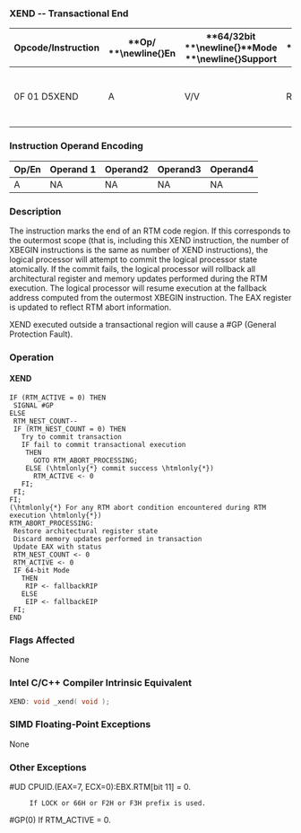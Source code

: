 ### XEND -- Transactional End


|**Opcode/Instruction**|**Op/ **\newline{}**En**|**64/32bit **\newline{}**Mode **\newline{}**Support**|**CPUID **\newline{}**Feature **\newline{}**Flag**|**Description**|
|----------------------|------------------------|-----------------------------------------------------|--------------------------------------------------|---------------|
|0F 01 D5XEND|A|V/V|RTM|Specifies the end of an RTM code region.|
### Instruction Operand Encoding


|Op/En|Operand 1|Operand2|Operand3|Operand4|
|-----|---------|--------|--------|--------|
|A|NA|NA|NA|NA|
### Description


The instruction marks the end of an RTM code region. If this corresponds to the outermost scope (that is, including this XEND instruction, the number of XBEGIN instructions is the same as number of XEND instructions), the logical processor will attempt to commit the logical processor state atomically. If the commit fails, the logical processor will rollback all architectural register and memory updates performed during the RTM execution. The logical processor will resume execution at the fallback address computed from the outermost XBEGIN instruction. The EAX register is updated to reflect RTM abort information.

XEND executed outside a transactional region will cause a #GP (General Protection Fault). 


### Operation
#### XEND
```info-verb
IF (RTM_ACTIVE = 0) THEN
 SIGNAL #GP
ELSE
 RTM_NEST_COUNT--
 IF (RTM_NEST_COUNT = 0) THEN
   Try to commit transaction
   IF fail to commit transactional execution
    THEN
      GOTO RTM_ABORT_PROCESSING;
    ELSE (\htmlonly{*} commit success \htmlonly{*})
      RTM_ACTIVE <- 0
   FI;
 FI;
FI;
(\htmlonly{*} For any RTM abort condition encountered during RTM execution \htmlonly{*})
RTM_ABORT_PROCESSING:
 Restore architectural register state
 Discard memory updates performed in transaction
 Update EAX with status
 RTM_NEST_COUNT <- 0
 RTM_ACTIVE <- 0
 IF 64-bit Mode
   THEN
    RIP <- fallbackRIP
   ELSE
    EIP <- fallbackEIP
 FI;
END
```
### Flags Affected


None


### Intel C/C++ Compiler Intrinsic Equivalent

```cpp
XEND: void _xend( void );
```
### SIMD Floating-Point Exceptions


None

### Other Exceptions


#UD CPUID.(EAX=7, ECX=0):EBX.RTM[bit 11] = 0.

         If LOCK or 66H or F2H or F3H prefix is used.

#GP(0) If RTM_ACTIVE = 0.

